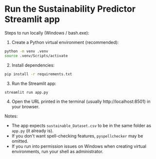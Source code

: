 # Run the Sustainability Predictor Streamlit app

Steps to run locally (Windows / bash.exe):

1. Create a Python virtual environment (recommended):

```bash
python -m venv .venv
source .venv/Scripts/activate
```

2. Install dependencies:

```bash
pip install -r requirements.txt
```

3. Run the Streamlit app:

```bash
streamlit run app.py
```

4. Open the URL printed in the terminal (usually http://localhost:8501) in your browser.

Notes:

- The app expects `sustainable_Dataset.csv` to be in the same folder as `app.py` (it already is).
- If you don't want spell-checking features, `pyspellchecker` may be omitted.
- If you run into permission issues on Windows when creating virtual environments, run your shell as administrator.

